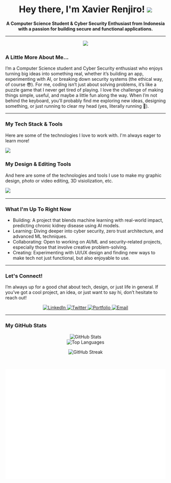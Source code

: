 <div align="center">
  
  <h1>
    Hey there, I'm Xavier Renjiro! 
    <img src="https://media.giphy.com/media/hvRJCLFzcasrR4ia7z/giphy.gif" width="30px"/>
  </h1>
  
  <p><strong>A Computer Science Student & Cyber Security Enthusiast from Indonesia with a passion for building secure and functional applications.</strong></p>
  
</div>

--- 
<div align="center">
  <img src="https://media1.tenor.com/m/eE2OLGiBR-QAAAAd/transitions-kinemaster.gif" width="100px">
</div>

### A Little More About Me...

I’m a Computer Science student and Cyber Security enthusiast who enjoys turning big ideas into something real, whether it’s building an app, experimenting with AI, or breaking down security systems (the ethical way, of course 😎).
For me, coding isn’t just about solving problems, it’s like a puzzle game that I never get tired of playing. I love the challenge of making things simple, useful, and maybe a little fun along the way.
When I’m not behind the keyboard, you’ll probably find me exploring new ideas, designing something, or just running to clear my head (yes, literally running 🏃).

---

### My Tech Stack & Tools

Here are some of the technologies I love to work with. I'm always eager to learn more!

<p align="left">
  <a href="https://skillicons.dev">
    <img src="https://skillicons.dev/icons?i=c,js,ts,react,nextjs,nodejs,express,py,css,html,laravel,mongodb,docker,git" />
    </a>
</p>

### My Design & Editing Tools

And here are some of the technologies and tools I use to make my graphic design, photo or video editing, 3D visiolization, etc.

<p align="left">
  <a href="https://skillicons.dev">
    <img src="https://skillicons.dev/icons?i=ps,pr,figma,unity" />
    </a>
</p>

---

### What I'm Up To Right Now

* Building: A project that blends machine learning with real-world impact, predicting chronic kidney disease using AI models.
* Learning: Diving deeper into cyber security, zero trust architecture, and advanced ML techniques.
* Collaborating: Open to working on AI/ML and security-related projects, especially those that involve creative problem-solving.
* Creating: Experimenting with UI/UX design and finding new ways to make tech not just functional, but also enjoyable to use.

---

### Let's Connect!

I’m always up for a good chat about tech, design, or just life in general. If you’ve got a cool project, an idea, or just want to say hi, don’t hesitate to reach out!

<div align="center">
  <a href="https://www.linkedin.com/in/xavierrenjiro" target="_blank">
    <img src="https://img.shields.io/badge/LinkedIn-0077B5?style=for-the-badge&logo=linkedin&logoColor=white" alt="LinkedIn">
  </a>
  <a href="https://twitter.com/-" target="_blank">
    <img src="https://img.shields.io/badge/Twitter-1DA1F2?style=for-the-badge&logo=twitter&logoColor=white" alt="Twitter">
  </a>
  <a href="-" target="_blank">
    <img src="https://img.shields.io/badge/Portfolio-333333?style=for-the-badge&logo=hyper&logoColor=white" alt="Portfolio">
  </a>
  <a href="mailto:xaviertalie1508@gmail.com">
    <img src="https://img.shields.io/badge/Email-D14836?style=for-the-badge&logo=gmail&logoColor=white" alt="Email">
  </a>
</div>

---

### My GitHub Stats

<div align="center">
  
  <img src="https://github-readme-stats.vercel.app/api?username=Xavier1508&show_icons=true&theme=radical&hide_border=true&count_private=true" alt="GitHub Stats">
  
  <br/>
  
  <img src="https://github-readme-stats.vercel.app/api/top-langs/?username=Xavier1508&layout=compact&theme=radical&hide_border=true" alt="Top Languages">

  <br/>
  
  ![GitHub Streak](https://streak-stats.demolab.com?user=Xavier1508&theme=radical&hide_border=true)
  
  <br/>
  
  ![Isometric commit calendar](./metrics.plugin.isocalendar.fullyear.svg)
</div

<!--
**Xavier1508/Xavier1508** is a ✨ _special_ ✨ repository because its `README.md` (this file) appears on your GitHub profile.

Here are some ideas to get you started:

- 🔭 I’m currently working on ...
- 🌱 I’m currently learning ...
- 👯 I’m looking to collaborate on ...
- 🤔 I’m looking for help with ...
- 💬 Ask me about ...
- 📫 How to reach me: ...
- 😄 Pronouns: ...
- ⚡ Fun fact: ...
-->

